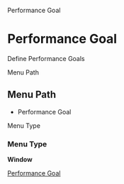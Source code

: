 
Performance Goal
# Performance Goal


Define Performance Goals

Menu Path
## Menu Path



- Performance Goal

Menu Type
### Menu Type

**Window**


[Performance Goal](../../window-performance-goal.md)